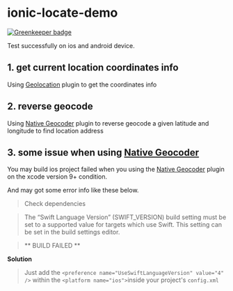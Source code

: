 # ionic-locate-demo

[![Greenkeeper badge](https://badges.greenkeeper.io/Story5/ionic-get-location-demo.svg)](https://greenkeeper.io/)

Test successfully on ios and android device.

## 1. get current location coordinates info

Using [Geolocation](https://ionicframework.com/docs/native/geolocation/) plugin to get the coordinates info

## 2. reverse geocode

Using [Native Geocoder](https://ionicframework.com/docs/native/native-geocoder/) plugin to reverse geocode a given latitude and longitude to find location address

## 3. some issue when using [Native Geocoder](https://ionicframework.com/docs/native/native-geocoder/)
You may build ios project failed when you using the [Native Geocoder](https://ionicframework.com/docs/native/native-geocoder/) plugin on the xcode version 9+ condition.

And may got some error info like these below.
> Check dependencies

>The “Swift Language Version” (SWIFT_VERSION) build setting must be set to a supported value for targets which use Swift. This setting can be set in the build settings editor.

> ** BUILD FAILED **


**Solution**

> Just add the `<preference name="UseSwiftLanguageVersion" value="4" />` within the `<platform name="ios">`inside your project's `config.xml`